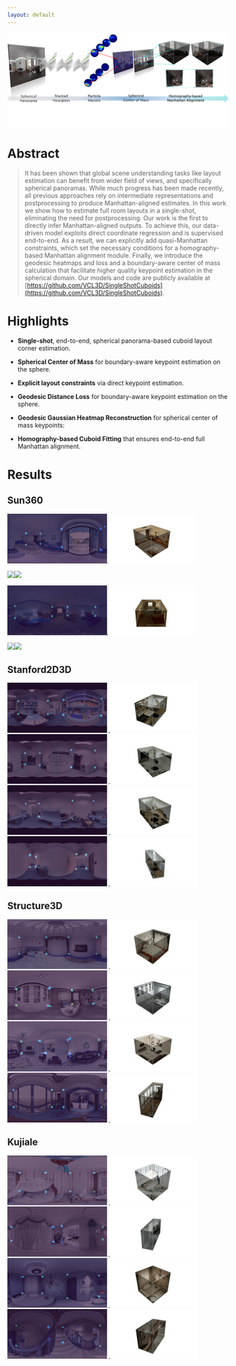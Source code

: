 ```yaml
---
layout: default
---
```


![Single-Shot Cuboids](./assets/images/graphical_abstract.png "Single-Shot Cuboids")

# Abstract

> It has been shown that global scene understanding tasks like layout estimation can benefit from wider field of views, and specifically spherical panoramas. While much progress has been made recently, all previous approaches rely on intermediate representations and postprocessing to produce Manhattan-aligned estimates. In this work we show how to estimate full room layouts in a single-shot, eliminating the need for postprocessing. Our work is the first to directly infer Manhattan-aligned outputs. To achieve this, our data-driven model exploits direct coordinate regression and is supervised end-to-end. As a result, we can explicitly add quasi-Manhattan constraints, which set the necessary conditions for a homography-based Manhattan alignment module. Finally, we introduce the geodesic heatmaps and loss and a boundary-aware center of mass calculation that facilitate higher quality keypoint estimation in the spherical domain.
Our models and code are publicly available at [https://github.com/VCL3D/SingleShotCuboids](https://github.com/VCL3D/SingleShotCuboids).

# Highlights

- **Single-shot**, end-to-end, spherical panorama-based cuboid layout corner estimation.

- **Spherical Center of Mass** for boundary-aware keypoint estimation on the sphere.

- **Explicit layout constraints** via direct keypoint estimation.

- **Geodesic Distance Loss** for boundary-aware keypoint estimation on the sphere.

-  **Geodesic Gaussian Heatmap Reconstruction** for spherical center of mass keypoints:

- **Homography-based Cuboid Fitting** that ensures end-to-end full Manhattan alignment.

# Results

## Sun360

<img width=45% src="./assets/images/sun360_1.jpg"><img width=40% src="./assets/images/sun360_1.gif">

<img width=45% src="../assets/images/Sun360_2.jpg"><img width=40% src="../assets/images/sun360_2.gif">

<img width=45% src="assets/images/Sun360_3.jpg"><img width=40% src="assets/images/sun360_3.gif">

<img width=45% src="../../assets/images/Sun360_4.jpg"><img width=40% src="../../assets/images/sun360_4.gif">

## Stanford2D3D

<img width=45% src="./assets/images/s2d3d_1.jpg"/>
<img width=40% src="./assets/images/s2d3d_1.gif"/>

<img width=45% src="./assets/images/s2d3d_2.jpg"/>
<img width=40% src="./assets/images/s2d3d_2.gif"/>

<img width=45% src="./assets/images/s2d3d_3.jpg"/>
<img width=40% src="./assets/images/s2d3d_3.gif"/>

<img width=45% src="./assets/images/s2d3d_4.jpg"/>
<img width=40% src="./assets/images/s2d3d_4.gif"/>

## Structure3D

<img width=45% src="./assets/images/s3d_1.jpg"/>
<img width=40% src="./assets/images/s3d_1.gif"/>

<img width=45% src="./assets/images/s3d_2.jpg"/>
<img width=40% src="./assets/images/s3d_2.gif"/>

<img width=45% src="./assets/images/s3d_3.jpg"/>
<img width=40% src="./assets/images/s3d_3.gif"/>

<img width=45% src="./assets/images/s3d_4.jpg"/>
<img width=40% src="./assets/images/s3d_4.gif"/>

## Kujiale

<img width=45% src="./assets/images/kuj_1.jpg"/>
<img width=40% src="./assets/images/kuj_1.gif"/>

<img width=45% src="./assets/images/kuj_2.jpg"/>
<img width=40% src="./assets/images/kuj_2.gif"/>

<img width=45% src="./assets/images/kuj_3.jpg"/>
<img width=40% src="./assets/images/kuj_3.gif"/>

<img width=45% src="./assets/images/kuj_4.jpg"/>
<img width=40% src="./assets/images/kuj_4.gif"/>
